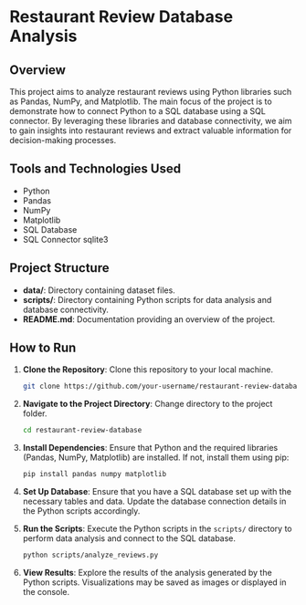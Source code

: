 # Restaurant Review Database Analysis

## Overview

This project aims to analyze restaurant reviews using Python libraries such as Pandas, NumPy, and Matplotlib. The main focus of the project is to demonstrate how to connect Python to a SQL database using a SQL connector. By leveraging these libraries and database connectivity, we aim to gain insights into restaurant reviews and extract valuable information for decision-making processes.

## Tools and Technologies Used

- Python
- Pandas
- NumPy
- Matplotlib
- SQL Database
- SQL Connector sqlite3

## Project Structure

- **data/**: Directory containing dataset files.
- **scripts/**: Directory containing Python scripts for data analysis and database connectivity.
- **README.md**: Documentation providing an overview of the project.

## How to Run

1. **Clone the Repository**: Clone this repository to your local machine.

    ```bash
    git clone https://github.com/your-username/restaurant-review-database.git
    ```

2. **Navigate to the Project Directory**: Change directory to the project folder.

    ```bash
    cd restaurant-review-database
    ```

3. **Install Dependencies**: Ensure that Python and the required libraries (Pandas, NumPy, Matplotlib) are installed. If not, install them using pip:

    ```bash
    pip install pandas numpy matplotlib
    ```

4. **Set Up Database**: Ensure that you have a SQL database set up with the necessary tables and data. Update the database connection details in the Python scripts accordingly.

5. **Run the Scripts**: Execute the Python scripts in the `scripts/` directory to perform data analysis and connect to the SQL database.

    ```bash
    python scripts/analyze_reviews.py
    ```

6. **View Results**: Explore the results of the analysis generated by the Python scripts. Visualizations may be saved as images or displayed in the console.



